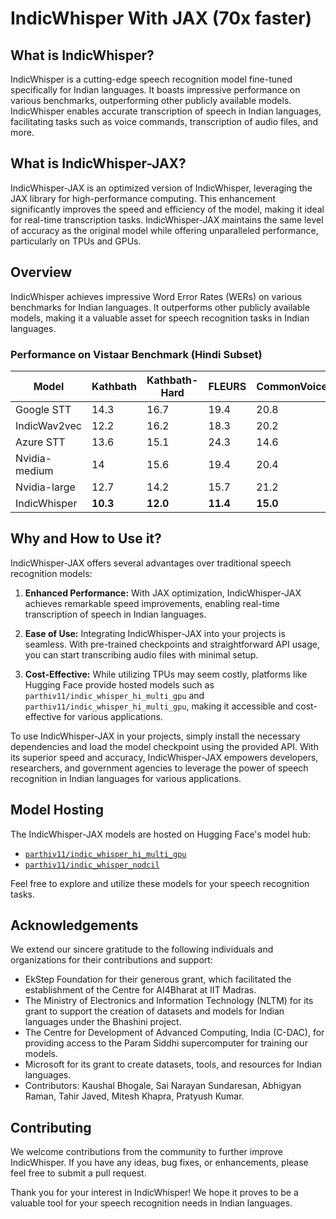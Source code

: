 # IndicWhisper With JAX (70x faster)

## What is IndicWhisper?

IndicWhisper is a cutting-edge speech recognition model fine-tuned specifically for Indian languages. It boasts impressive performance on various benchmarks, outperforming other publicly available models. IndicWhisper enables accurate transcription of speech in Indian languages, facilitating tasks such as voice commands, transcription of audio files, and more.


## What is IndicWhisper-JAX?

IndicWhisper-JAX is an optimized version of IndicWhisper, leveraging the JAX  library for high-performance computing. This enhancement significantly improves the speed and efficiency of the model, making it ideal for real-time transcription tasks. IndicWhisper-JAX maintains the same level of accuracy as the original model while offering unparalleled performance, particularly on TPUs and GPUs.


## Overview

IndicWhisper achieves impressive Word Error Rates (WERs) on various benchmarks for Indian languages. It outperforms other publicly available models, making it a valuable asset for speech recognition tasks in Indian languages.

### Performance on Vistaar Benchmark (Hindi Subset)

| Model         | Kathbath | Kathbath-Hard | FLEURS   | CommonVoice | IndicTTS | MUCS         | Gramvaani | Average   |
|---------------|----------|---------------|----------|-------------|----------|--------------|-----------|-----------|
| Google STT    | 14.3     | 16.7          | 19.4     | 20.8        | 18.3     | 17.8         | 59.9      | 23.9      |
| IndicWav2vec  | 12.2     | 16.2          | 18.3     | 20.2        | 15       | 22.9         | 42.1      | 21        |
| Azure STT     | 13.6     | 15.1          | 24.3     | 14.6        | 15.2     | 15.1         | 42.3      | 20        |
| Nvidia-medium | 14       | 15.6          | 19.4     | 20.4        | 12.3     | 12.4         | 41.3      | 19.4      |
| Nvidia-large  | 12.7     | 14.2          | 15.7     | 21.2        | 12.2     | **11.8**     | 42.6      | 18.6      |
| IndicWhisper  | **10.3** | **12.0**      | **11.4** | **15.0**    | **7.6**  | 12           | **26.8**  | **13.6**  |



## Why and How to Use it?

IndicWhisper-JAX offers several advantages over traditional speech recognition models:

1. **Enhanced Performance:** With JAX optimization, IndicWhisper-JAX achieves remarkable speed improvements, enabling real-time transcription of speech in Indian languages.
   
2. **Ease of Use:** Integrating IndicWhisper-JAX into your projects is seamless. With pre-trained checkpoints and straightforward API usage, you can start transcribing audio files with minimal setup.
   
3. **Cost-Effective:** While utilizing TPUs may seem costly, platforms like Hugging Face provide hosted models such as `parthiv11/indic_whisper_hi_multi_gpu` and `parthiv11/indic_whisper_hi_multi_gpu`, making it accessible and cost-effective for various applications.

To use IndicWhisper-JAX in your projects, simply install the necessary dependencies and load the model checkpoint using the provided API. With its superior speed and accuracy, IndicWhisper-JAX empowers developers, researchers, and government agencies to leverage the power of speech recognition in Indian languages for various applications.

## Model Hosting

The IndicWhisper-JAX models are hosted on Hugging Face's model hub:

- [`parthiv11/indic_whisper_hi_multi_gpu`](https://huggingface.co/parthiv11/indic_whisper_hi_multi_gpu)
- [`parthiv11/indic_whisper_nodcil`](https://huggingface.co/parthiv11/indic_whisper_nodcil)

Feel free to explore and utilize these models for your speech recognition tasks.

## Acknowledgements

We extend our sincere gratitude to the following individuals and organizations for their contributions and support:

- EkStep Foundation for their generous grant, which facilitated the establishment of the Centre for AI4Bharat at IIT Madras.
- The Ministry of Electronics and Information Technology (NLTM) for its grant to support the creation of datasets and models for Indian languages under the Bhashini project.
- The Centre for Development of Advanced Computing, India (C-DAC), for providing access to the Param Siddhi supercomputer for training our models.
- Microsoft for its grant to create datasets, tools, and resources for Indian languages.
- Contributors: Kaushal Bhogale, Sai Narayan Sundaresan, Abhigyan Raman, Tahir Javed, Mitesh Khapra, Pratyush Kumar.

## Contributing

We welcome contributions from the community to further improve IndicWhisper. If you have any ideas, bug fixes, or enhancements, please feel free to submit a pull request.

Thank you for your interest in IndicWhisper! We hope it proves to be a valuable tool for your speech recognition needs in Indian languages.
